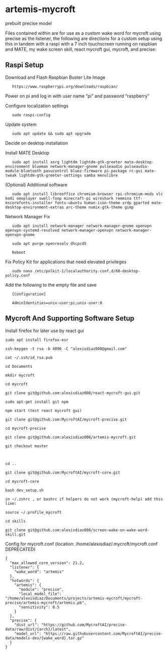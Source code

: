 # artemis-mycroft
prebuilt precise model

Files contained within are for use as a custom wake word for mycroft using precise as the listener,
the following are directions for a custom setup using this in tandem with a raspi with a 7 inch touchscreen running on raspbian and MATE,
 my wake screen skill, react mycroft gui, mycroft, and precise:


Raspi Setup
----------------------------------

   Download and Flash Raspbian Buster Lite Image

       https://www.raspberrypi.org/downloads/raspbian/

   Power on pi and log in with user name “pi” and password “raspberry”

   Configure localization settings

       sudo raspi-config

   Update system

       sudo apt update && sudo apt upgrade

   Decide on desktop installation

   Install MATE Desktop

       sudo apt install xorg lightdm lightdm-gtk-greeter mate-desktop-environment blueman network-manager-gnome pulseaudio pulseaudio-module-bluetooth pavucontrol bluez-firmware pi-package rc-gui mate-tweak lightdm-gtk-greeter-settings samba menulibre

   (Optional) Additional software

       sudo apt install libreoffice chromium-browser rpi-chromium-mods vlc kodi omxplayer swell-foop minecraft-pi wireshark remmina ttf-mscorefonts-installer fonts-ubuntu human-icon-theme xrdp gparted mate-desktop-environment-extras arc-theme numix-gtk-theme gimp

   Network Manager Fix

       sudo apt install network-manager network-manager-gnome openvpn openvpn-systemd-resolved network-manager-openvpn network-manager-openvpn-gnome

       sudo apt purge openresolv dhcpcd5

       Reboot

   Fix Policy Kit for applications that need elevated privileges

       sudo nano /etc/polkit-1/localauthority.conf.d/60-desktop-policy.conf

   Add the following to the empty file and save

       [Configuration]

       AdminIdentities=unix-user:pi;unix-user:0


Mycroft And Supporting Software Setup
----------------------------------
Install firefox for later use by react gui

    sudo apt install firefox-esr

    ssh-keygen -t rsa -b 4096 -C "alexisdiaz008@gmail.com"

    cat ~/.ssh/id_rsa.pub

    cd Documents

    mkdir mycroft

    cd mycroft

    git clone git@github.com:alexisdiaz008/react-mycroft-gui.git

    sudo apt-get install git npm

    npm start (test react mycroft gui)

    git clone git@github.com:MycroftAI/mycroft-precise.git

    cd mycroft-precise

    git clone git@github.com:alexisdiaz008/artemis-mycroft.git

    git checkout master 



    cd ..

    git clone git@github.com:MycroftAI/mycroft-core.git

    cd mycroft-core

    bash dev_setup.sh

    in ~/.zshrc , or bashrc if helpers do not work (mycroft-help) add this line:
    
    source ~/.profile_mycroft
    
    cd skills

    git clone git@github.com:alexisdiaz008/screen-wake-on-wake-word-skill.git


Config for mycroft.conf (location: /home/alexisdiaz/.mycroft/mycroft.conf DEPRECATED)

    {
      "max_allowed_core_version": 21.2,
      "listener": {
        "wake_word": "artemis"
      },
      "hotwords": {
        "artemis": {
          "module": "precise",
          "local_model_file": "/home/alexisdiaz/Documents/projects/artemis-mycroft/mycroft-precise/artemis-mycroft/artemis.pb",
          "sensitivity": 0.5
        }
      },
      "precise": {
        "dist_url": "https://github.com/MycroftAI/precise-data/raw/dist/{arch}/latest",
        "model_url": "https://raw.githubusercontent.com/MycroftAI/precise-data/models-dev/{wake_word}.tar.gz"
      }
    }
